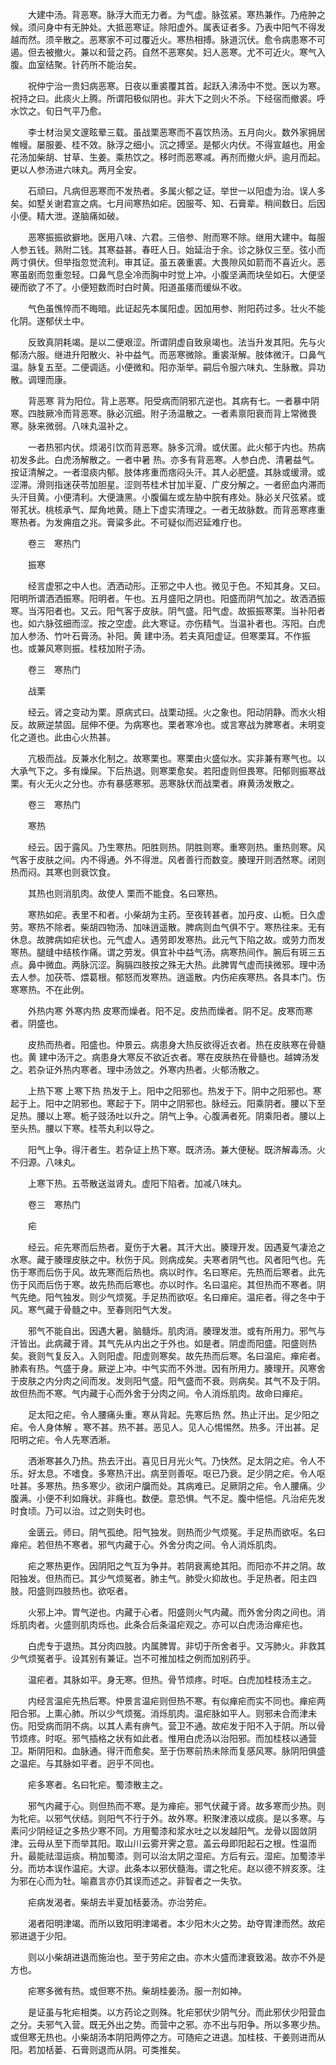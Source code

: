 <!-- { "loadSidebar": true } -->
　　大建中汤。背恶寒。脉浮大而无力者。为气虚。脉弦紧。寒热兼作。乃疮肿之候。须问身中有无肿处。大抵恶寒证。除阳虚外。属表证者多。乃表中阳气不得发越而然。须辛散之。恶寒家不可过覆近火。寒热相搏。脉道沉伏。愈令病患寒不可遏。但去被撤火。兼以和营之药。自然不恶寒矣。妇人恶寒。尤不可近火。寒气入腹。血室结聚。针药所不能治矣。

　　祝仲宁治一贵妇病恶寒。日夜以重裘覆其首。起跃入沸汤中不觉。医以为寒。祝持之曰。此痰火上腾。所谓阳极似阴也。非大下之则火不杀。下经宿而撤裘。呼水饮之。旬日气平乃愈。

　　李士材治吴文邃眩晕三载。虽战栗恶寒而不喜饮热汤。五月向火。数外家拥居帷幔。屡服姜、桂不效。脉浮之细小。沉之搏坚。是郁火内伏。不得宣越也。用金花汤加柴胡、甘草、生姜。乘热饮之。移时而恶寒减。再剂而撤火炉。逾月而起。更以人参汤进六味丸。两月全安。

　　石顽曰。凡病但恶寒而不发热者。多属火郁之证。举世一以阳虚为治。误人多矣。如墅关谢君宣之病。七月间寒热如疟。因服芩、知、石膏辈。稍间数日。后因小便。精大泄。遂脑痛如破。

　　恶寒振振欲擗地。医用八味、六君。三倍参、附而寒不除。继用大建中。每服人参五钱。熟附二钱。其寒益甚。春旺人日。始延治于余。诊之脉仅三至。弦小而两寸俱伏。但举指忽觉流利。审其证。虽五袭重裘。大畏隙风如箭而不喜近火。恶寒虽剧而忽重忽轻。口鼻气息全冷而胸中时觉上冲。小腹坚满而块垒如石。大便坚硬而欲了不了。小便短数而时白时黄。阳道虽痿而缓纵不收。

　　气色虽憔悴而不晦暗。此证起先本属阳虚。因加用参、附阳药过多。壮火不能化阴。遂郁伏土中。

　　反致真阴耗竭。是以二便艰涩。所谓阴虚自致泉竭也。法当升发其阳。先与火郁汤六服。继进升阳散火、补中益气。而恶寒微除。重裘渐解。肢体微汗。口鼻气温。脉复五至。二便调适。小便微和。阳亦渐举。嗣后令服六味丸、生脉散。异功散。调理而康。

　　背恶寒 背为阳位。背上恶寒。阳受病而阴邪亢逆也。其病有七。一者暴中阴寒。四肢厥冷而背恶寒。脉必沉细。附子汤温散之。一者素禀阳衰而背上常微畏寒。脉来微弱。八味丸温补之。

　　一者热邪内伏。烦渴引饮而背恶寒。脉多沉滑。或伏匿。此火郁于内也。热病初发多此。白虎汤解散之。一者中暑 热。亦多有背恶寒。人参白虎、清暑益气。按证清解之。一者湿痰内郁。肢体疼重而痞闷头汗。其人必肥盛。其脉或缓滑。或涩滞。滑则指迷茯苓加胆星。涩则苓桂术甘加半夏、广皮分解之。一者瘀血内滞而头汗目黄。小便清利。大便溏黑。小腹偏左或左胁中脘有疼处。脉必关尺弦紧。或带芤状。桃核承气、犀角地黄。随上下虚实清理之。一者无故脉数。而背恶寒疼重寒热者。为发痈疽之兆。膏粱多此。不可疑似而迟延难疗也。

　　卷三　寒热门

　　振寒

　　经言虚邪之中人也。洒洒动形。正邪之中人也。微见于色。不知其身。又曰。阳明所谓洒洒振寒。阳明者。午也。五月盛阳之阴也。阳盛而阴气加之。故洒洒振寒。当泻阳者也。又云。阳气客于皮肤。阴气盛。阳气虚。故振振寒栗。当补阳者也。如六脉弦细而涩。按之空虚。此大寒证。亦伤精气。当温补者也。泻阳。白虎加人参汤、竹叶石膏汤。补阳。黄 建中汤。若夫真阳虚证。但寒栗耳。不作振也。或兼风寒则振。桂枝加附子汤。

　　卷三　寒热门

　　战栗

　　经云。肾之变动为栗。原病式曰。战栗动摇。火之象也。阳动阴静。而水火相反。故厥逆禁固。屈伸不便。为病寒也。栗者寒冷也。或言寒战为脾寒者。未明变化之道也。此由心火热甚。

　　亢极而战。反兼水化制之。故寒栗也。寒栗由火盛似水。实非兼有寒气也。以大承气下之。多有燥屎。下后热退。则寒栗愈矣。若阳虚则但畏寒。阳郁则振寒战栗。有火无火之分也。亦有暴感寒邪。恶寒脉伏而战栗者。麻黄汤发散之。

　　卷三　寒热门

　　寒热

　　经云。因于露风。乃生寒热。阳胜则热。阴胜则寒。重寒则热。重热则寒。风气客于皮肤之间。内不得通。外不得泄。风者善行而数变。腠理开则洒然寒。闭则热而闷。其寒也则衰饮食。

　　其热也则消肌肉。故使人 栗而不能食。名曰寒热。

　　寒热如疟。表里不和者。小柴胡为主药。至夜转甚者。加丹皮、山栀。日久虚劳。寒热不除者。柴胡四物汤、加味逍遥散。脾病则血气俱不宁。寒热往来。无有休息。故脾病如疟状也。元气虚人。遇劳即发寒热。此元气下陷之故。或劳力而发寒热。腿缝中结核作痛。谓之劳发。俱宜补中益气汤。病寒热间作。腕后有斑三五点。鼻中微血。两脉沉涩。胸膈四肢按之殊无大热。此脾胃气虚而挟微邪。理中汤去人参。加茯苓、煨葛根。郁怒而发寒热。逍遥散。内伤疟疾寒热。各具本门。伤寒寒热。不在此例。

　　外热内寒 外寒内热 皮寒而燥者。阳不足。皮热而燥者。阴不足。皮寒而寒者。阴盛也。

　　皮热而热者。阳盛也。仲景云。病患身大热反欲得近衣者。热在皮肤寒在骨髓也。黄 建中汤汗之。病患身大寒反不欲近衣者。寒在皮肤热在骨髓也。越婢汤发之。若杂证外热内寒者。理中汤敛之。外寒内热者。火郁汤散之。

　　上热下寒 上寒下热 热发于上。阳中之阳邪也。热发于下。阴中之阳邪也。寒起于上。阳中之阴邪也。寒起于下。阴中之阴邪也。脉经云。阳乘阴者。腰以下至足热。腰以上寒。栀子豉汤吐以升之。阴气上争。心腹满者死。阴乘阳者。腰以上至头热。腰以下寒。桂苓丸利以导之。

　　阳气上争。得汗者生。若杂证上热下寒。既济汤。兼大便秘。既济解毒汤。火不归源。八味丸。

　　上寒下热。五苓散送滋肾丸。虚阳下陷者。加减八味丸。

　　卷三　寒热门

　　疟

　　经云。疟先寒而后热者。夏伤于大暑。其汗大出。腠理开发。因遇夏气凄沧之水寒。藏于腠理皮肤之中。秋伤于风。则病成矣。夫寒者阴气也。风者阳气也。先伤于寒而后伤于风。故先寒而后热也。病以时作。名曰寒疟。先热而后寒者。此先伤于风而后伤于寒。故先热而后寒也。亦以时作。名曰温疟。其但热而不寒者。阴气先绝。阳气独发。则少气烦冤。手足热而欲呕。名曰瘅疟。温疟者。得之冬中于风。寒气藏于骨髓之中。至春则阳气大发。

　　邪气不能自出。因遇大暑。脑髓烁。肌肉消。腠理发泄。或有所用力。邪气与汗皆出。此病藏于肾。其气先从内出之于外也。如是者。阴虚而阳盛。阳盛则热矣。衰则气复反入。入则阳虚。阳虚则寒矣。故先热而后寒。名曰温疟。瘅疟者。肺素有热。气盛于身。厥逆上冲。中气实而不外泄。因有所用力。腠理开。风寒舍于皮肤之内分肉之间而发。发则阳气盛。阳气盛而不衰。则病矣。其气不及于阴。故但热而不寒。气内藏于心而外舍于分肉之间。令人消烁肌肉。故命曰瘅疟。

　　足太阳之疟。令人腰痛头重。寒从背起。先寒后热 然。热止汗出。足少阳之疟。令人身体解 。寒不甚。热不甚。恶见人。见人心惕惕然。热多。汗出甚。足阳明之疟。令人先寒洒淅。

　　洒淅寒甚久乃热。热去汗出。喜见日月光火气。乃快然。足太阴之疟。令人不乐。好太息。不嗜食。多寒热汗出。病至则善呕。呕已乃衰。足少阴之疟。令人呕吐甚。多寒热。热多寒少。欲闭户牖而处。其病难已。足厥阴之疟。令人腰痛。少腹满。小便不利如癃状。非癃也。数便。意恐惧。气不足。腹中悒悒。凡治疟先发时食顷。乃可以治。过之则失时也。

　　金匮云。师曰。阴气孤绝。阳气独发。则热而少气烦冤。手足热而欲呕。名曰瘅疟。若但热不寒者。邪气内藏于心。外舍分肉之间。令人消烁肌肉。

　　疟之寒热更作。因阴阳之气互为争并。若阴衰离绝其阳。而阳亦不并之阴。故阳独发。但热而已。其少气烦冤者。肺主气。肺受火抑故也。手足热者。阳主四肢。阳盛则四肢热也。欲呕者。

　　火邪上冲。胃气逆也。内藏于心者。阳盛则火气内藏。而外舍分肉之间也。消烁肌肉者。火盛则肌肉烁也。此条合后条温疟观之。亦可以白虎汤治瘅疟也。

　　白虎专于退热。其分肉四肢。内属脾胃。非切于所舍者乎。又泻肺火。非救其少气烦冤者乎。设其别有兼证。岂不可推加桂之例而加别药乎。

　　温疟者。其脉如平。身无寒。但热。骨节烦疼。时呕。白虎加桂枝汤主之。

　　内经言温疟先热后寒。仲景言温疟则但热不寒。有似瘅疟而实不同也。瘅疟两阳合邪。上熏心肺。所以少气烦冤。消烁肌肉。温疟脉如平人。则邪未合而津未伤。阳受病而阴不病。以其人素有痹气。营卫不通。故疟发于阳不入于阴。所以骨节烦疼。时呕。邪气插格之状有如此者。惟用白虎汤以治阳邪。而加桂枝以通营卫。斯阴阳和。血脉通。得汗而愈矣。至于伤寒前热未除而复感风寒。脉阴阳俱盛之温疟。与其脉如平者。迥乎不同也。

　　疟多寒者。名曰牝疟。蜀漆散主之。

　　邪气内藏于心。则但热而不寒。是为瘅疟。邪气伏藏于肾。故多寒而少热。则为牝疟。以邪气伏结。则阳气不行于外。故外寒。积聚津液以成痰。是以多寒。与素问少阴经证之多热少寒不同。方用蜀漆和浆水吐之以发越阳气。龙骨以固敛阴津。云母从至下而举其阳。取山川云雾开霁之意。盖云母即阳起石之根。性温而升。最能祛湿运痰。稍加蜀漆。则可以治太阴之湿疟。方后有云。湿疟。加蜀漆半分。而坊本误作温疟。大谬。此条本以邪伏髓海。谓之牝疟。赵以德不辨亥豕。注为邪在心而为牡。喻嘉言亦仍其误而述之。非智者之一失欤。

　　疟病发渴者。柴胡去半夏加栝蒌汤。亦治劳疟。

　　渴者阳明津竭。而所以致阳明津竭者。本少阳木火之势。劫夺胃津而然。故疟邪进退于少阳。

　　则以小柴胡进退而施治也。至于劳疟之由。亦木火盛而津衰致渴。故亦不外是方也。

　　疟寒多微有热。或但寒不热。柴胡桂姜汤。服一剂如神。

　　是证虽与牝疟相类。以方药论之则殊。牝疟邪伏少阴气分。而此邪伏少阳营血之分。夫邪气入营。既无外出之势。而营中之邪。亦不出与阳争。所以多寒少热。或但寒无热也。小柴胡汤本阴阳两停之方。可随疟之进退。加桂枝、干姜则进而从阳。若加栝蒌、石膏则退而从阴。可类推矣。

